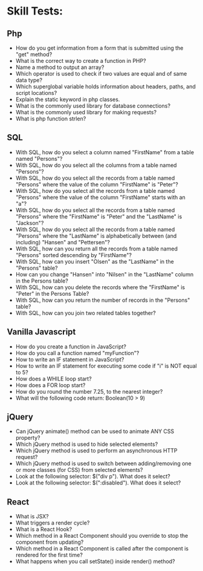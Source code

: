 # Skill Tests:

## Php

- How do you get information from a form that is submitted using the "get" method?
- What is the correct way to create a function in PHP?
- Name a method to output an array?
- Which operator is used to check if two values are equal and of same data type?
- Which superglobal variable holds information about headers, paths, and script locations?
- Explain the static keyword in php classes.
- What is the commonly used library for database connections?
- What is the commonly used library for making requests?
- What is php function strlen?

## SQL

- With SQL, how do you select a column named "FirstName" from a table named "Persons"?
- With SQL, how do you select all the columns from a table named "Persons"?
- With SQL, how do you select all the records from a table named "Persons" where the value of the column "FirstName" is "Peter"?
- With SQL, how do you select all the records from a table named "Persons" where the value of the column "FirstName" starts with an "a"?
- With SQL, how do you select all the records from a table named "Persons" where the "FirstName" is "Peter" and the "LastName" is "Jackson"?
- With SQL, how do you select all the records from a table named "Persons" where the "LastName" is alphabetically between (and including) "Hansen" and "Pettersen"?
- With SQL, how can you return all the records from a table named "Persons" sorted descending by "FirstName"?
- With SQL, how can you insert "Olsen" as the "LastName" in the "Persons" table?
- How can you change "Hansen" into "Nilsen" in the "LastName" column in the Persons table?
- With SQL, how can you delete the records where the "FirstName" is "Peter" in the Persons Table?
- With SQL, how can you return the number of records in the "Persons" table?
- With SQL, how can you join two related tables together?

## Vanilla Javascript

- How do you create a function in JavaScript?
- How do you call a function named "myFunction"?
- How to write an IF statement in JavaScript?
- How to write an IF statement for executing some code if "i" is NOT equal to 5?
- How does a WHILE loop start?
- How does a FOR loop start?
- How do you round the number 7.25, to the nearest integer?
- What will the following code return: Boolean(10 > 9)

## jQuery

- Can jQuery animate() method can be used to animate ANY CSS property?
- Which jQuery method is used to hide selected elements?
- Which jQuery method is used to perform an asynchronous HTTP request?
- Which jQuery method is used to switch between adding/removing one or more classes (for CSS) from selected elements?
- Look at the following selector: $("div p"). What does it select?
- Look at the following selector: $(":disabled"). What does it select?

## React

- What is JSX?
- What triggers a render cycle?
- What is a React Hook?
- Which method in a React Component should you override to stop the component from updating?
- Which method in a React Component is called after the component is rendered for the first time?
- What happens when you call setState() inside render() method?
